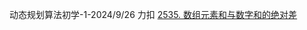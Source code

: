 动态规划算法初学-1-2024/9/26
力扣 [2535. 数组元素和与数字和的绝对差](https://leetcode.cn/problems/difference-between-element-sum-and-digit-sum-of-an-array/)
